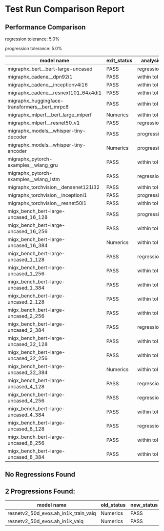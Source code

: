 # Test Run Comparison Report

## Performance Comparison

regression tolerance: 5.0%

progression tolerance: 5.0%

|model name|exit_status|analysis|old_time_ms|new_time_ms|change_ms|percent_change|
|---|---|---|---|---|---|---|
|migraphx_bert__bert-large-uncased|PASS|regression|374.1911|400.3651|26.174|6.99%|
|migraphx_cadene__dpn92i1|PASS|within tol|165.0453|166.1308|1.0855|0.66%|
|migraphx_cadene__inceptionv4i16|PASS|within tol|5525.525|5610.955|85.4301|1.55%|
|migraphx_cadene__resnext101_64x4di1|PASS|within tol|315.7075|311.6389|-4.0686|-1.29%|
|migraphx_huggingface-transformers__bert_mrpc8|PASS|within tol|407.957|400.6452|-7.3119|-1.79%|
|migraphx_mlperf__bert_large_mlperf|Numerics|within tol|424.1764|431.4135|7.2371|1.71%|
|migraphx_mlperf__resnet50_v1|PASS|regression|92.8442|106.0577|13.2135|14.23%|
|migraphx_models__whisper-tiny-decoder|PASS|progression|63.0638|59.3969|-3.6668|-5.81%|
|migraphx_models__whisper-tiny-encoder|Numerics|progression|234.468|212.8621|-21.6058|-9.21%|
|migraphx_pytorch-examples__wlang_gru|PASS|within tol|58.7062|60.2641|1.5578|2.65%|
|migraphx_pytorch-examples__wlang_lstm|PASS|regression|18.0502|19.4105|1.3602|7.54%|
|migraphx_torchvision__densenet121i32|PASS|within tol|1531.1189|1567.0799|35.961|2.35%|
|migraphx_torchvision__inceptioni1|PASS|progression|657.2785|195.6478|-461.6306|-70.23%|
|migraphx_torchvision__resnet50i1|PASS|within tol|84.9847|83.1321|-1.8526|-2.18%|
|migx_bench_bert-large-uncased_16_128|PASS|progression|1666.7914|1522.0457|-144.7457|-8.68%|
|migx_bench_bert-large-uncased_16_256|PASS|within tol|5370.1408|5383.8954|13.7546|0.26%|
|migx_bench_bert-large-uncased_16_384|Numerics|within tol|9241.3925|9418.9549|177.5624|1.92%|
|migx_bench_bert-large-uncased_1_128|PASS|regression|146.1989|153.7707|7.5717|5.18%|
|migx_bench_bert-large-uncased_1_256|PASS|within tol|250.711|257.7827|7.0717|2.82%|
|migx_bench_bert-large-uncased_1_384|PASS|within tol|360.2738|363.0357|2.7619|0.77%|
|migx_bench_bert-large-uncased_2_128|PASS|within tol|242.728|244.6383|1.9103|0.79%|
|migx_bench_bert-large-uncased_2_256|PASS|within tol|428.4672|430.9806|2.5134|0.59%|
|migx_bench_bert-large-uncased_2_384|PASS|regression|658.7927|700.8348|42.0421|6.38%|
|migx_bench_bert-large-uncased_32_128|PASS|within tol|5005.3387|4907.9112|-97.4275|-1.95%|
|migx_bench_bert-large-uncased_32_256|PASS|within tol|13432.3129|13995.1909|562.8781|4.19%|
|migx_bench_bert-large-uncased_32_384|Numerics|within tol|24134.6679|24361.4693|226.8015|0.94%|
|migx_bench_bert-large-uncased_4_128|PASS|regression|406.3381|741.0358|334.6977|82.37%|
|migx_bench_bert-large-uncased_4_256|PASS|regression|823.8542|1105.0155|281.1612|34.13%|
|migx_bench_bert-large-uncased_4_384|PASS|within tol|1232.7232|1244.4382|11.715|0.95%|
|migx_bench_bert-large-uncased_8_128|PASS|regression|748.5428|996.6599|248.1171|33.15%|
|migx_bench_bert-large-uncased_8_256|PASS|within tol|1650.486|1624.0736|-26.4124|-1.6%|
|migx_bench_bert-large-uncased_8_384|PASS|within tol|3426.2681|3406.6206|-19.6475|-0.57%|

## No Regressions Found

## 2 Progressions Found:

|model name|old_status|new_status|
|---|---|---|
|resnetv2_50d_evos.ah_in1k_train_vaiq|Numerics|PASS|
|resnetv2_50d_evos.ah_in1k_vaiq|Numerics|PASS|

